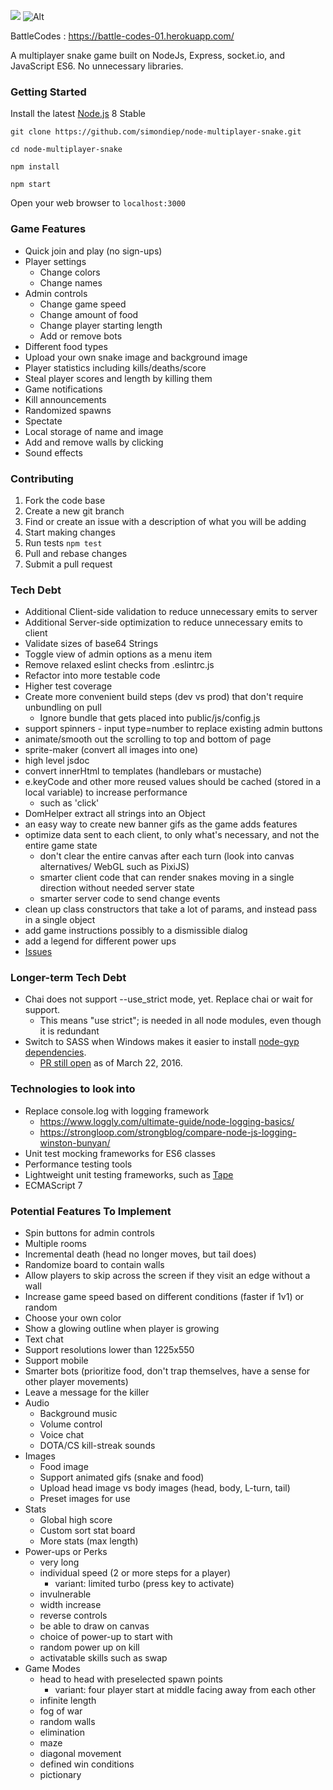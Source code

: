 [![](https://simondiep.github.io/img/node-multiplayer-snake.gif)](https://node-multiplayer-snake.herokuapp.com/)
![Alt](https://simondiep.github.io/img/snake.gif)

BattleCodes : https://battle-codes-01.herokuapp.com/ 

A multiplayer snake game built on NodeJs, Express, socket.io, and JavaScript ES6.  No unnecessary libraries.

### Getting Started

Install the latest [Node.js](http://nodejs.org) 8 Stable

`git clone https://github.com/simondiep/node-multiplayer-snake.git`

`cd node-multiplayer-snake`

`npm install`

`npm start`

Open your web browser to `localhost:3000`


### Game Features
 - Quick join and play (no sign-ups)
 - Player settings
   - Change colors
   - Change names
 - Admin controls
   - Change game speed
   - Change amount of food
   - Change player starting length
   - Add or remove bots
 - Different food types
 - Upload your own snake image and background image
 - Player statistics including kills/deaths/score
 - Steal player scores and length by killing them
 - Game notifications
 - Kill announcements
 - Randomized spawns
 - Spectate
 - Local storage of name and image
 - Add and remove walls by clicking
 - Sound effects

### Contributing

1. Fork the code base
2. Create a new git branch
3. Find or create an issue with a description of what you will be adding
4. Start making changes
5. Run tests `npm test`
6. Pull and rebase changes
7. Submit a pull request

### Tech Debt
 - Additional Client-side validation to reduce unnecessary emits to server
 - Additional Server-side optimization to reduce unnecessary emits to client
 - Validate sizes of base64 Strings
 - Toggle view of admin options as a menu item
 - Remove relaxed eslint checks from .eslintrc.js
 - Refactor into more testable code
 - Higher test coverage
 - Create more convenient build steps (dev vs prod) that don't require unbundling on pull
   - Ignore bundle that gets placed into public/js/config.js
 - support spinners - input type=number to replace existing admin buttons
 - animate/smooth out the scrolling to top and bottom of page
 - sprite-maker (convert all images into one)
 - high level jsdoc
 - convert innerHtml to templates (handlebars or mustache)
 - e.keyCode and other more reused values should be cached (stored in a local variable) to increase performance
   - such as 'click'
 - DomHelper extract all strings into an Object
 - an easy way to create new banner gifs as the game adds features
 - optimize data sent to each client, to only what's necessary, and not the entire game state
   - don't clear the entire canvas after each turn (look into canvas alternatives/ WebGL such as PixiJS)
   - smarter client code that can render snakes moving in a single direction without needed server state
   - smarter server code to send change events
 - clean up class constructors that take a lot of params, and instead pass in a single object
 - add game instructions possibly to a dismissible dialog
 - add a legend for different power ups
 - [Issues](https://github.com/simondiep/node-multiplayer-snake/issues)

### Longer-term Tech Debt
 - Chai does not support --use_strict mode, yet.  Replace chai or wait for support.
    - This means "use strict"; is needed in all node modules, even though it is redundant
 - Switch to SASS when Windows makes it easier to install [node-gyp dependencies](https://github.com/nodejs/node-gyp/issues/629).
   - [PR still open](https://github.com/nodejs/node-gyp/pull/867) as of March 22, 2016.

### Technologies to look into
 - Replace console.log with logging framework
    - https://www.loggly.com/ultimate-guide/node-logging-basics/
    - https://strongloop.com/strongblog/compare-node-js-logging-winston-bunyan/
 - Unit test mocking frameworks for ES6 classes
 - Performance testing tools
 - Lightweight unit testing frameworks, such as [Tape](https://github.com/substack/tape)
 - ECMAScript 7
 
### Potential Features To Implement
 - Spin buttons for admin controls
 - Multiple rooms
 - Incremental death (head no longer moves, but tail does)
 - Randomize board to contain walls
 - Allow players to skip across the screen if they visit an edge without a wall
 - Increase game speed based on different conditions (faster if 1v1) or random
 - Choose your own color
 - Show a glowing outline when player is growing
 - Text chat
 - Support resolutions lower than 1225x550
 - Support mobile
 - Smarter bots (prioritize food, don't trap themselves, have a sense for other player movements)
 - Leave a message for the killer
 - Audio
    - Background music
    - Volume control
    - Voice chat
    - DOTA/CS kill-streak sounds
 - Images
    - Food image
    - Support animated gifs (snake and food)
    - Upload head image vs body images (head, body, L-turn, tail)
    - Preset images for use
 - Stats
    - Global high score
    - Custom sort stat board
    - More stats (max length)
 - Power-ups or Perks
    - very long
    - individual speed (2 or more steps for a player)
      - variant: limited turbo (press key to activate)
    - invulnerable
    - width increase
    - reverse controls
    - be able to draw on canvas
    - choice of power-up to start with
    - random power up on kill
    - activatable skills such as swap
 - Game Modes
    - head to head with preselected spawn points
      - variant: four player start at middle facing away from each other
    - infinite length
    - fog of war
    - random walls
    - elimination
    - maze
    - diagonal movement
    - defined win conditions
    - pictionary

